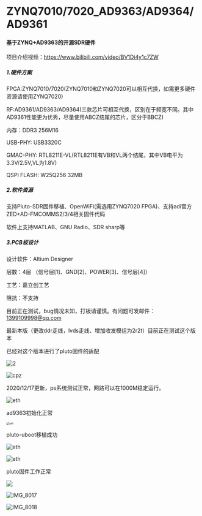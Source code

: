 # ZYNQ7010/7020_AD9363/AD9364/AD9361
####  基于ZYNQ+AD9363的开源SDR硬件

项目介绍视频：https://www.bilibili.com/video/BV1Di4y1c7ZW

##### 1.硬件方案

FPGA:ZYNQ7010/7020(ZYNQ7010和ZYNQ7020可以相互代换，如需更多硬件资源请使用ZYNQ7020)

RF:AD9361/AD9363/AD9364(三款芯片可相互代换，区别在于频宽不同。其中AD9361性能更为优秀，尽量使用ABCZ结尾的芯片，区分于BBCZ)

内存：DDR3 256M16

USB-PHY: USB3320C

GMAC-PHY: RTL8211E-VL(RTL8211E有VB和VL两个结尾，其中VB电平为3.3V/2.5V,VL为1.8V)

QSPI FLASH: W25Q256 32MB

##### 2.软件资源

支持Pluto-SDR固件移植、OpenWiFi(需选用ZYNQ7020 FPGA)、支持adi官方ZED+AD-FMCOMMS2/3/4相关固件代码

软件上支持MATLAB、GNU Radio、SDR sharp等

##### 3.PCB板设计

设计软件：Altium Designer

层数：4层 （信号层[1]、GND[2]、POWER[3]、信号层[4]）

工艺：嘉立创工艺

阻抗：不支持

目前正在测试，bug情况未知，打板请谨慎。有问题可发邮件：1399109998@qq.com

最新本版（更改ddr走线，lvds走线、增加收发模组为2r2t）目前正在测试这个版本

已经对这个版本进行了pluto固件的适配

![2](images/2.png)

![cpz](images/wq.JPG)

2020/12/17更新，ps系统测试正常，网路可以在1000M稳定运行。

![eth](images/500m.JPG)

ad9363初始化正常

<img src="images/csh.png" alt="eth" style="zoom:50%;" />

pluto-uboot移植成功

![eth](images/pluto.png)

![eth](images/pluto-system.png)

pluto固件工作正常

![](images/IMG_8016.PNG)

![IMG_8017](images/IMG_8017.PNG)

![IMG_8018](images/IMG_8018.JPG)